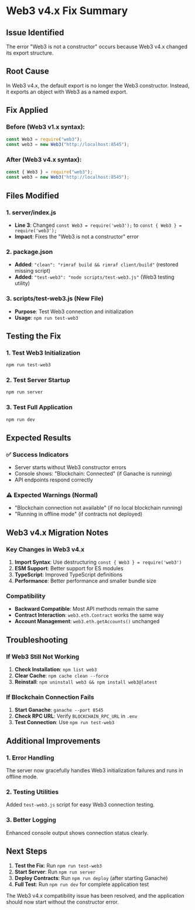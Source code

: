 # Web3 v4.x Fix Summary

## Issue Identified

The error "Web3 is not a constructor" occurs because Web3 v4.x changed its export structure.

## Root Cause

In Web3 v4.x, the default export is no longer the Web3 constructor. Instead, it exports an object with Web3 as a named export.

## Fix Applied

### Before (Web3 v1.x syntax):

```javascript
const Web3 = require("web3");
const web3 = new Web3("http://localhost:8545");
```

### After (Web3 v4.x syntax):

```javascript
const { Web3 } = require("web3");
const web3 = new Web3("http://localhost:8545");
```

## Files Modified

### 1. server/index.js

- **Line 3**: Changed `const Web3 = require('web3');` to `const { Web3 } = require('web3');`
- **Impact**: Fixes the "Web3 is not a constructor" error

### 2. package.json

- **Added**: `"clean": "rimraf build && rimraf client/build"` (restored missing script)
- **Added**: `"test-web3": "node scripts/test-web3.js"` (Web3 testing utility)

### 3. scripts/test-web3.js (New File)

- **Purpose**: Test Web3 connection and initialization
- **Usage**: `npm run test-web3`

## Testing the Fix

### 1. Test Web3 Initialization

```bash
npm run test-web3
```

### 2. Test Server Startup

```bash
npm run server
```

### 3. Test Full Application

```bash
npm run dev
```

## Expected Results

### ✅ Success Indicators

- Server starts without Web3 constructor errors
- Console shows: "Blockchain: Connected" (if Ganache is running)
- API endpoints respond correctly

### ⚠️ Expected Warnings (Normal)

- "Blockchain connection not available" (if no local blockchain running)
- "Running in offline mode" (if contracts not deployed)

## Web3 v4.x Migration Notes

### Key Changes in Web3 v4.x

1. **Import Syntax**: Use destructuring `const { Web3 } = require('web3')`
2. **ESM Support**: Better support for ES modules
3. **TypeScript**: Improved TypeScript definitions
4. **Performance**: Better performance and smaller bundle size

### Compatibility

- **Backward Compatible**: Most API methods remain the same
- **Contract Interaction**: `web3.eth.Contract` works the same way
- **Account Management**: `web3.eth.getAccounts()` unchanged

## Troubleshooting

### If Web3 Still Not Working

1. **Check Installation**: `npm list web3`
2. **Clear Cache**: `npm cache clean --force`
3. **Reinstall**: `npm uninstall web3 && npm install web3@latest`

### If Blockchain Connection Fails

1. **Start Ganache**: `ganache --port 8545`
2. **Check RPC URL**: Verify `BLOCKCHAIN_RPC_URL` in `.env`
3. **Test Connection**: Use `npm run test-web3`

## Additional Improvements

### 1. Error Handling

The server now gracefully handles Web3 initialization failures and runs in offline mode.

### 2. Testing Utilities

Added `test-web3.js` script for easy Web3 connection testing.

### 3. Better Logging

Enhanced console output shows connection status clearly.

## Next Steps

1. **Test the Fix**: Run `npm run test-web3`
2. **Start Server**: Run `npm run server`
3. **Deploy Contracts**: Run `npm run deploy` (after starting Ganache)
4. **Full Test**: Run `npm run dev` for complete application test

The Web3 v4.x compatibility issue has been resolved, and the application should now start without the constructor error.
